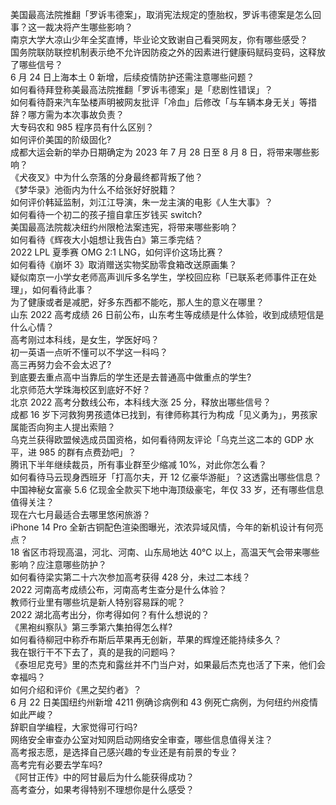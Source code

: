 美国最高法院推翻「罗诉韦德案」，取消宪法规定的堕胎权，罗诉韦德案是怎么回事？这一裁决将产生哪些影响？  
南京大学大凉山少年全奖直博，毕业论文致谢自己看哭网友，你有哪些感受？  
国务院联防联控机制表示绝不允许因防疫之外的因素进行健康码赋码变码，这释放了哪些信号？  
6 月 24 日上海本土 0 新增，后续疫情防护还需注意哪些问题？  
如何看待拜登称美最高法院推翻「罗诉韦德案」是「悲剧性错误」？  
如何看待蔚来汽车坠楼声明被网友批评「冷血」后修改「与车辆本身无关」等措辞？哪方需为本次事故负责？  
大专码农和 985 程序员有什么区别？  
如何评价美国的阶级固化?  
成都大运会新的举办日期确定为 2023 年 7 月 28 日至 8 月 8 日，将带来哪些影响？  
《犬夜叉》中为什么奈落的分身最终都背叛了他？  
《梦华录》池衙内为什么不给张好好脱籍？  
如何评价韩延监制，刘江江导演，朱一龙主演的电影《人生大事》？  
如何看待一个初二的孩子擅自拿压岁钱买 switch?  
美国最高法院裁决纽约州限枪法案违宪，将带来哪些影响？  
如何看待《辉夜大小姐想让我告白》第三季完结？  
2022 LPL 夏季赛 OMG 2:1 LNG，如何评价这场比赛？  
如何看待《崩坏 3》取消赠送实物奖励零食箱改送原画集？  
疑似南京一小学女老师高声训斥多名学生，学校回应称「已联系老师事件正在处理」，如何看待此事？  
为了健康或者是减肥，好多东西都不能吃，那人生的意义在哪里？  
山东 2022 高考成绩 26 日前公布，山东考生等成绩是什么体验，收到成绩短信是什么心情？  
高考刚过本科线，是女生，学医好吗？  
初一英语一点听不懂可以不学这一科吗？  
高三再努力会不会太迟了?  
到底要去重点高中当靠后的学生还是去普通高中做重点的学生?  
北京师范大学珠海校区到底好不好？  
北京 2022 高考分数线公布，本科线大涨 25 分，释放出哪些信号？  
成都  16 岁下河救狗男孩遗体已找到，有律师称其行为构成「见义勇为」，男孩家属能否向狗主人提出索赔？  
乌克兰获得欧盟候选成员国资格，如何看待网友评论「乌克兰这二本的 GDP 水平，进 985 的群有点费劲吧」？  
腾讯下半年继续裁员，所有事业群至少缩减 10%，对此你怎么看？  
如何看待马云现身西班牙「打高尔夫，开 12 亿豪华游艇」？这透露出哪些信息？  
中国神秘女富豪 5.6 亿现金全款买下地中海顶级豪宅，年仅 33 岁，还有哪些信息值得关注？  
现在六七月最适合去哪里悠闲旅游？  
iPhone 14 Pro 全新古铜配色渲染图曝光，浓浓异域风情，今年的新机设计有何亮点？  
18 省区市将现高温，河北、河南、山东局地达 40℃ 以上，高温天气会带来哪些影响？应注意哪些防护？  
如何看待梁实第二十六次参加高考获得 428 分，未过二本线？  
2022 河南高考成绩公布，河南高考生查分是什么体验？  
教师行业里有哪些坑是新人特别容易踩的呢？  
2022 湖北高考出分，你考得如何？有什么想说的？  
《黑袍纠察队》第三季第六集拍得怎么样?  
如何看待柳冠中称乔布斯后苹果再无创新，苹果的辉煌还能持续多久？  
我在银行干不下去了，真的是我的问题吗？  
《泰坦尼克号》里的杰克和露丝并不门当户对，如果最后杰克也活了下来，他们会幸福吗？  
如何介绍和评价《黑之契约者》？  
6 月 22 日美国纽约州新增 4211 例确诊病例和 43 例死亡病例，为何纽约州疫情如此严峻？  
辞职自学编程，大家觉得可行吗?  
网络安全审查办公室对知网启动网络安全审查，哪些信息值得关注？  
高考报志愿，是选择自己感兴趣的专业还是有前景的专业？  
高考完有必要去学车吗?  
《阿甘正传》中的阿甘最后为什么能获得成功？  
高考查分，如果考得特别不理想你是什么感受？  
